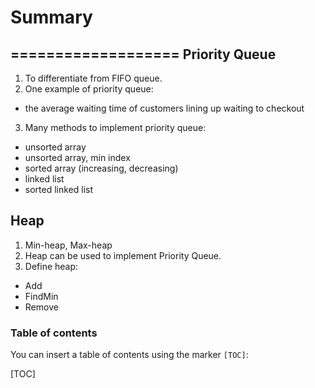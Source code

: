 # Summary
===================
Priority Queue
-------------
1. To differentiate from FIFO queue. 
2. One example of priority queue:
 - the average waiting time of customers lining up waiting to checkout
3. Many methods to implement priority queue:
 - unsorted array
 - unsorted array, min index
 - sorted array (increasing, decreasing) 
 - linked list
 - sorted linked list

Heap 
-------------
1. Min-heap, Max-heap
2. Heap can be used to implement Priority Queue.
3. Define heap:
 - Add 
 - FindMin
 - Remove



### Table of contents

You can insert a table of contents using the marker `[TOC]`:

[TOC]





